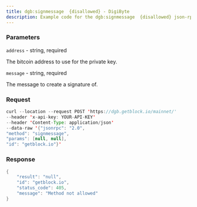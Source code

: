 ```yaml
---
title: dgb:signmessage  {disallowed} - DigiByte
description: Example code for the dgb:signmessage  {disallowed} json-rpc method. Сomplete guide on how to use dgb:signmessage  {disallowed} json-rpc in GetBlock.io Web3 documentation.
---
```


### Parameters


`address` - string, required

The bitcoin address to use for the private key.

`message` - string, required

The message to create a signature of.

### Request

``` java
curl --location --request POST 'https://dgb.getblock.io/mainnet/' 
--header 'x-api-key: YOUR-API-KEY' 
--header 'Content-Type: application/json' 
--data-raw '{"jsonrpc": "2.0",
"method": "signmessage",
"params": [null, null],
"id": "getblock.io"}'
```

###  Response

``` java
{
    "result": "null",
    "id": "getblock.io",
    "status_code": 405,
    "message": "Method not allowed"
}
```


